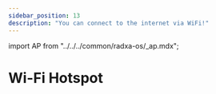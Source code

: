 ```yaml
---
sidebar_position: 13
description: "You can connect to the internet via WiFi!"
---
```


import AP from "../../../common/radxa-os/\_ap.mdx";

# Wi-Fi Hotspot

<AP />
